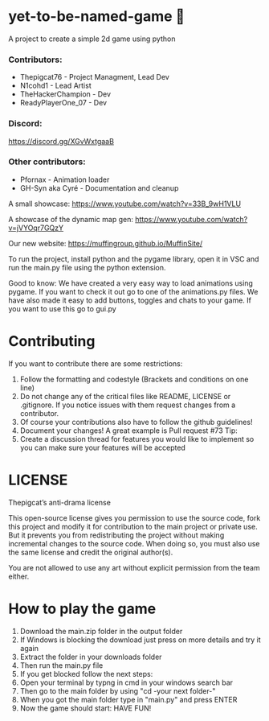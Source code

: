  # yet-to-be-named-game 🚀

A project to create a simple 2d game using python

### Contributors:

- Thepigcat76 - Project Managment, Lead Dev
- N1cohd1 - Lead Artist
- TheHackerChampion - Dev
- ReadyPlayerOne_07 - Dev

### Discord:
https://discord.gg/XGvWxtgaaB

### Other contributors:
- Pfornax - Animation loader
- GH-Syn aka Cyré - Documentation and cleanup

A small showcase: https://www.youtube.com/watch?v=33B_9wH1VLU

A showcase of the dynamic map gen: https://www.youtube.com/watch?v=jVYOqr7GQzY

Our new website: https://muffingroup.github.io/MuffinSite/

To run the project, install python and the pygame library,
open it in VSC and run the main.py file using the python extension.

Good to know:
    We have created a very easy way to load animations using pygame. If you want
    to check it out go to one of the animations.py files.
    We have also made it easy to add buttons, toggles and chats to your game.
    If you want to use this go to gui.py
  
# Contributing
If you want to contribute there are some restrictions:
1. Follow the formatting and codestyle (Brackets and conditions on one line)
2. Do not change any of the critical files like README, LICENSE or .gitignore. If you notice issues with them request changes from a contributor.
3. Of course your contributions also have to follow the github guidelines!
4. Document your changes! A great example is Pull request #73
Tip:
1. Create a discussion thread for features you would like to implement so you can make sure your features will be accepted

# LICENSE

Thepigcat’s anti-drama license

This open-source license gives you permission to use the source code, fork this project and
modify it for contribution to the main project or private use. But it prevents
you from redistributing the project without making incremental changes to the source code. 
When doing so, you must also use the same license and credit the original author(s).

You are not allowed to use any art without explicit permission from the team either.

# How to play the game

1. Download the main.zip folder in the output folder
2. If Windows is blocking the download just press on more details and try it again
3. Extract the folder in your downloads folder
4. Then run the main.py file
5. If you get blocked follow the next steps:
6. Open your terminal by typng in cmd in your windows search bar
7. Then go to the main folder by using "cd -your next folder-"
8. When you got the main folder type in "main.py" and press ENTER
9. Now the game should start: HAVE FUN!

